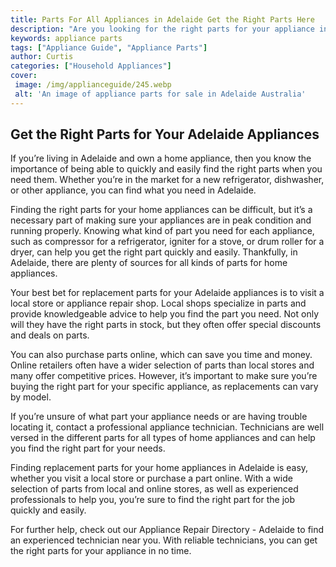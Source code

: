 ```yaml
---
title: Parts For All Appliances in Adelaide Get the Right Parts Here
description: "Are you looking for the right parts for your appliance in Adelaide Look no further Our blog post provides you with all the details you need to find the right parts for all your appliances"
keywords: appliance parts
tags: ["Appliance Guide", "Appliance Parts"]
author: Curtis
categories: ["Household Appliances"]
cover: 
 image: /img/applianceguide/245.webp
 alt: 'An image of appliance parts for sale in Adelaide Australia'
---
```

## Get the Right Parts for Your Adelaide Appliances
If you’re living in Adelaide and own a home appliance, then you know the importance of being able to quickly and easily find the right parts when you need them. Whether you’re in the market for a new refrigerator, dishwasher, or other appliance, you can find what you need in Adelaide.

Finding the right parts for your home appliances can be difficult, but it’s a necessary part of making sure your appliances are in peak condition and running properly. Knowing what kind of part you need for each appliance, such as compressor for a refrigerator, igniter for a stove, or drum roller for a dryer, can help you get the right part quickly and easily. Thankfully, in Adelaide, there are plenty of sources for all kinds of parts for home appliances.

Your best bet for replacement parts for your Adelaide appliances is to visit a local store or appliance repair shop. Local shops specialize in parts and provide knowledgeable advice to help you find the part you need. Not only will they have the right parts in stock, but they often offer special discounts and deals on parts.

You can also purchase parts online, which can save you time and money. Online retailers often have a wider selection of parts than local stores and many offer competitive prices. However, it’s important to make sure you’re buying the right part for your specific appliance, as replacements can vary by model.

If you’re unsure of what part your appliance needs or are having trouble locating it, contact a professional appliance technician. Technicians are well versed in the different parts for all types of home appliances and can help you find the right part for your needs.

Finding replacement parts for your home appliances in Adelaide is easy, whether you visit a local store or purchase a part online. With a wide selection of parts from local and online stores, as well as experienced professionals to help you, you’re sure to find the right part for the job quickly and easily.

For further help, check out our Appliance Repair Directory - Adelaide to find an experienced technician near you. With reliable technicians, you can get the right parts for your appliance in no time.
